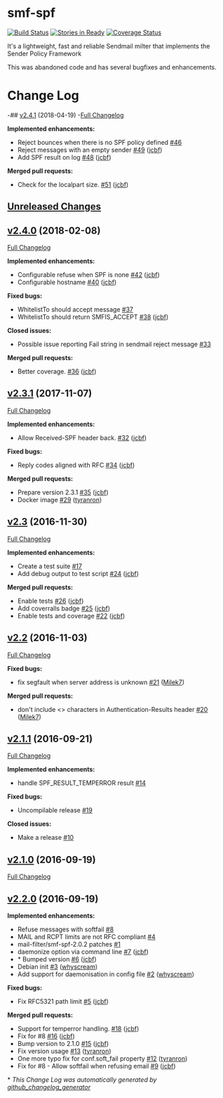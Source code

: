 smf-spf
=======

[![Build Status](https://travis-ci.org/jcbf/smf-spf.svg?branch=master)](https://travis-ci.org/jcbf/smf-spf)
[![Stories in Ready](https://badge.waffle.io/jcbf/smf-spf.svg?label=ready&title=Ready)](http://waffle.io/jcbf/smf-spf)
[![Coverage Status](https://coveralls.io/repos/github/jcbf/smf-spf/badge.svg?branch=master)](https://coveralls.io/github/jcbf/smf-spf?branch=master)

It's a lightweight, fast and reliable Sendmail milter that implements the Sender Policy Framework

This was abandoned code and has several bugfixes and enhancements.

# Change Log

-## [v2.4.1](https://github.com/jcbf/smf-spf/tree/v2.4.1) (2018-04-19)
-[Full Changelog](https://github.com/jcbf/smf-spf/compare/v2.4.0...v2.4.1)

**Implemented enhancements:**

- Reject bounces when there is no SPF policy defined [\#46](https://github.com/jcbf/smf-spf/issues/46)
- Reject messages with an empty sender [\#49](https://github.com/jcbf/smf-spf/pull/49) ([jcbf](https://github.com/jcbf))
- Add SPF result on log [\#48](https://github.com/jcbf/smf-spf/pull/48) ([jcbf](https://github.com/jcbf))

**Merged pull requests:**

- Check for the localpart size. [\#51](https://github.com/jcbf/smf-spf/pull/51) ([jcbf](https://github.com/jcbf))

## [Unreleased Changes](https://github.com/jcbf/smf-spf/compare/v2.4.1...HEAD)

## [v2.4.0](https://github.com/jcbf/smf-spf/tree/v2.4.0) (2018-02-08)
[Full Changelog](https://github.com/jcbf/smf-spf/compare/v2.3.1...v2.4.0)

**Implemented enhancements:**

- Configurable refuse when SPF is none [\#42](https://github.com/jcbf/smf-spf/pull/42) ([jcbf](https://github.com/jcbf))
- Configurable hostname [\#40](https://github.com/jcbf/smf-spf/pull/40) ([jcbf](https://github.com/jcbf))

**Fixed bugs:**

- WhitelistTo should accept message [\#37](https://github.com/jcbf/smf-spf/issues/37)
- WhitelistTo should return SMFIS\_ACCEPT [\#38](https://github.com/jcbf/smf-spf/pull/38) ([jcbf](https://github.com/jcbf))

**Closed issues:**

- Possible issue reporting Fail string in sendmail reject message [\#33](https://github.com/jcbf/smf-spf/issues/33)

**Merged pull requests:**

- Better coverage. [\#36](https://github.com/jcbf/smf-spf/pull/36) ([jcbf](https://github.com/jcbf))

## [v2.3.1](https://github.com/jcbf/smf-spf/tree/v2.3.1) (2017-11-07)
[Full Changelog](https://github.com/jcbf/smf-spf/compare/v2.3...v2.3.1)

**Implemented enhancements:**

- Allow Received-SPF header back. [\#32](https://github.com/jcbf/smf-spf/pull/32) ([jcbf](https://github.com/jcbf))

**Fixed bugs:**

- Reply codes aligned with RFC [\#34](https://github.com/jcbf/smf-spf/pull/34) ([jcbf](https://github.com/jcbf))

**Merged pull requests:**

- Prepare version 2.3.1 [\#35](https://github.com/jcbf/smf-spf/pull/35) ([jcbf](https://github.com/jcbf))
- Docker image [\#29](https://github.com/jcbf/smf-spf/pull/29) ([tyranron](https://github.com/tyranron))

## [v2.3](https://github.com/jcbf/smf-spf/tree/v2.3) (2016-11-30)
[Full Changelog](https://github.com/jcbf/smf-spf/compare/v2.2...v2.3)

**Implemented enhancements:**

- Create a test suite [\#17](https://github.com/jcbf/smf-spf/issues/17)
- Add debug output to test script [\#24](https://github.com/jcbf/smf-spf/pull/24) ([jcbf](https://github.com/jcbf))

**Merged pull requests:**

- Enable tests [\#26](https://github.com/jcbf/smf-spf/pull/26) ([jcbf](https://github.com/jcbf))
- Add coverralls badge [\#25](https://github.com/jcbf/smf-spf/pull/25) ([jcbf](https://github.com/jcbf))
- Enable tests and coverage [\#22](https://github.com/jcbf/smf-spf/pull/22) ([jcbf](https://github.com/jcbf))

## [v2.2](https://github.com/jcbf/smf-spf/tree/v2.2) (2016-11-03)
[Full Changelog](https://github.com/jcbf/smf-spf/compare/v2.1.1...v2.2)

**Fixed bugs:**

- fix segfault when server address is unknown [\#21](https://github.com/jcbf/smf-spf/pull/21) ([Milek7](https://github.com/Milek7))

**Merged pull requests:**

- don't include \<\> characters in Authentication-Results header [\#20](https://github.com/jcbf/smf-spf/pull/20) ([Milek7](https://github.com/Milek7))

## [v2.1.1](https://github.com/jcbf/smf-spf/tree/v2.1.1) (2016-09-21)
[Full Changelog](https://github.com/jcbf/smf-spf/compare/v2.1.0...v2.1.1)

**Implemented enhancements:**

- handle SPF\_RESULT\_TEMPERROR result [\#14](https://github.com/jcbf/smf-spf/issues/14)

**Fixed bugs:**

- Uncompilable release [\#19](https://github.com/jcbf/smf-spf/issues/19)

**Closed issues:**

- Make a release [\#10](https://github.com/jcbf/smf-spf/issues/10)

## [v2.1.0](https://github.com/jcbf/smf-spf/tree/v2.1.0) (2016-09-19)
[Full Changelog](https://github.com/jcbf/smf-spf/compare/v2.2.0...v2.1.0)

## [v2.2.0](https://github.com/jcbf/smf-spf/tree/v2.2.0) (2016-09-19)
**Implemented enhancements:**

- Refuse messages with softfail [\#8](https://github.com/jcbf/smf-spf/issues/8)
- MAIL and RCPT limits are not RFC compliant [\#4](https://github.com/jcbf/smf-spf/issues/4)
- mail-filter/smf-spf-2.0.2 patches [\#1](https://github.com/jcbf/smf-spf/issues/1)
- daemonize option via command line [\#7](https://github.com/jcbf/smf-spf/pull/7) ([jcbf](https://github.com/jcbf))
-  \*  Bumped version [\#6](https://github.com/jcbf/smf-spf/pull/6) ([jcbf](https://github.com/jcbf))
- Debian init [\#3](https://github.com/jcbf/smf-spf/pull/3) ([whyscream](https://github.com/whyscream))
- Add support for daemonisation in config file [\#2](https://github.com/jcbf/smf-spf/pull/2) ([whyscream](https://github.com/whyscream))

**Fixed bugs:**

- Fix RFC5321 path limit [\#5](https://github.com/jcbf/smf-spf/pull/5) ([jcbf](https://github.com/jcbf))

**Merged pull requests:**

- Support for temperror handling. [\#18](https://github.com/jcbf/smf-spf/pull/18) ([jcbf](https://github.com/jcbf))
- Fix for \#8 [\#16](https://github.com/jcbf/smf-spf/pull/16) ([jcbf](https://github.com/jcbf))
- Bump version to 2.1.0 [\#15](https://github.com/jcbf/smf-spf/pull/15) ([jcbf](https://github.com/jcbf))
- Fix version usage [\#13](https://github.com/jcbf/smf-spf/pull/13) ([tyranron](https://github.com/tyranron))
- One more typo fix for conf.soft\_fail property [\#12](https://github.com/jcbf/smf-spf/pull/12) ([tyranron](https://github.com/tyranron))
- Fix for \#8 - Allow softfail when refusing email [\#9](https://github.com/jcbf/smf-spf/pull/9) ([jcbf](https://github.com/jcbf))



\* *This Change Log was automatically generated by [github_changelog_generator](https://github.com/skywinder/Github-Changelog-Generator)*
